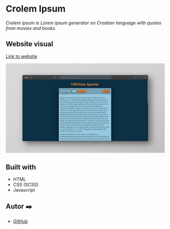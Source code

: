 # Crolem Ipsum
_Crolem ipsum is Lorem ipsum generator on Croatian language with quotes from movies and books._

## Website visual

[Link to website](https://https://simetap.github.io/crolem-ipsum/)

![1](https://github.com/SimetaP/crolem-ipsum/blob/main/readme_photo.PNG)

## Built with
 * HTML
 * CSS (SCSS)
 * Javascript

## Autor ✒️

 * [GitHub](https://github.com/simetap)
